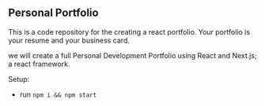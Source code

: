 ## Personal Portfolio



This is a code repository for the creating a react portfolio. Your portfolio is your resume and your business card.

 we will create a full Personal Development Portfolio using React and Next.js; a react framework.
 
 

Setup:
- run ```npm i && npm start```
